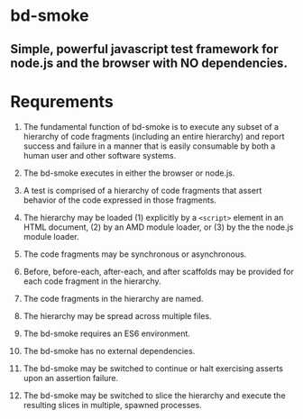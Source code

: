 # bd-smoke

## Simple, powerful javascript test framework for node.js and the browser with NO dependencies.

# Requrements

1. The fundamental function of bd-smoke is to execute any subset of a hierarchy of code fragments (including an entire hierarchy) and report success and failure in a manner that is easily consumable by both a human user and other software systems. 

2. The bd-smoke executes in either the browser or node.js.

3. A test is comprised of a hierarchy of code fragments that assert behavior of the code expressed in those fragments.

4. The hierarchy may be loaded (1) explicitly by a `<script>` element in an HTML document, (2) by an AMD module loader, or (3) by the the node.js module loader.

5. The code fragments may be synchronous or asynchronous.

6. Before, before-each, after-each, and after scaffolds may be provided for each code fragment in the hierarchy.

7. The code fragments in the hierarchy are named.

8. The hierarchy may be spread across multiple files.

9. The bd-smoke requires an ES6 environment.

10. The bd-smoke has no external dependencies.

11. The bd-smoke may be switched to continue or halt exercising asserts upon an assertion failure.

12. The bd-smoke may be switched to slice the hierarchy and execute the resulting slices in multiple, spawned processes.

